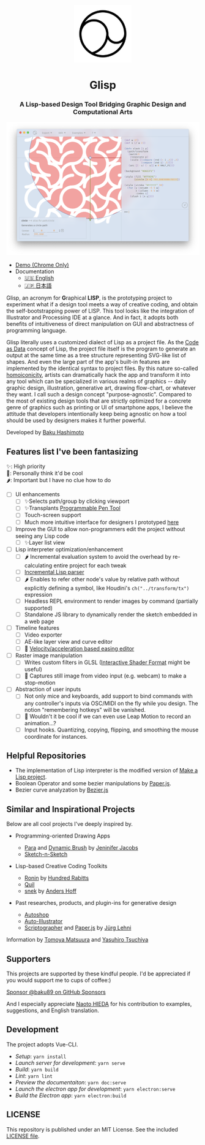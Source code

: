 <div align="center">
  <img src="assets/logo.png" width="150" />

  <h1>Glisp</h1>
  <h3>A Lisp-based Design Tool Bridging Graphic Design and Computational Arts</h3>

  <img src="docs/_media/screenshot.png" />
</div>

- [Demo (Chrome Only)](https://glisp.app)
- Documentation
  - [🇺🇸 English](https://glisp.app/docs/#/en/)
  - [🇯🇵 日本語](https://glisp.app/docs)

Glisp, an acronym for **G**raphical **LISP**, is the prototyping project to experiment what if a design tool meets a way of creative coding, and obtain the self-bootstrapping power of LISP.
This tool looks like the integration of Illustrator and Processing IDE at a glance. And in fact, it adopts both benefits of intuitiveness of direct manipulation on GUI and abstractness of programming language.

Glisp literally uses a customized dialect of Lisp as a project file. As the [Code as Data](https://en.wikipedia.org/wiki/Code_as_data) concept of Lisp, the project file itself is the program to generate an output at the same time as a tree structure representing SVG-like list of shapes. And even the large part of the app's built-in features are implemented by the identical syntax to project files. By this nature so-called [homoiconicity](https://en.wikipedia.org/wiki/Homoiconicity), artists can dramatically hack the app and transform it into any tool which can be specialized in various realms of graphics -- daily graphic design, illustration, generative art, drawing flow-chart, or whatever they want. I call such a design concept "purpose-agnostic". Compared to the most of existing design tools that are strictly optimized for a concrete genre of graphics such as printing or UI of smartphone apps, I believe the attitude that developers intentionally keep being agnostic on how a tool should be used by designers makes it further powerful.

Developed by [Baku Hashimoto](https://baku89.com)

## Features list I've been fantasizing

✨: High priority  
🍡: Personally think it'd be cool  
🌶️: Important but I have no clue how to do

- [ ] UI enhancements
  - [ ] ✨Selects path/group by clicking viewport
  - [ ] ✨Transplants [Programmable Pen Tool](https://s.baku89.com/pentool/animation)
  - [ ] Touch-screen support
  - [ ] Much more intuitive interface for designers I prototyped [here](http://ui.baku89.com/)
- [ ] Improve the GUI to allow non-programmers edit the project without seeing any Lisp code
  - [ ] ✨Layer list view
- [ ] Lisp interpreter optimization/enhancement
  - [ ] 🌶️ Incremental evaluation system to avoid the overhead by re-calculating entire project for each tweak
  - [ ] [Incremental Lisp parser](https://hal.archives-ouvertes.fr/hal-01887230/document)
  - [ ] 🌶️ Enables to refer other node's value by relative path without explicitly defining a symbol, like Houdini's `ch("../transform/tx")` expression
  - [ ] Headless REPL environment to render images by command (partially supported)
  - [ ] Standalone JS library to dynamically render the sketch embedded in a web page
- [ ] Timeline features
  - [ ] Video exporter
  - [ ] AE-like layer view and curve editor
  - [ ] 🍡 [Velocity/acceleration based easing editor](https://www.youtube.com/watch?v=6aBBHjqAc4Y)
- [ ] Raster image manipulation
  - [ ] Writes custom filters in GLSL ([Interactive Shader Format](https://editor.isf.video/) might be useful)
  - [ ] 🍡 Captures still image from video input (e.g. webcam) to make a stop-motion
- [ ] Abstraction of user inputs
  - [ ] Not only mice and keyboards, add support to bind commands with any controller's inputs via OSC/MIDI on the fly while you design. The notion "remembering hotkeys" will be vanished.
  - [ ] 🍡 Wouldn't it be cool if we can even use Leap Motion to record an animation...?
  - [ ] Input hooks. Quantizing, copying, flipping, and smoothing the mouse coordinate for instances.

## Helpful Repositories

- The implementation of Lisp interpreter is the modified version of [Make a Lisp project](https://github.com/kanaka/mal).
- Boolean Operator and some bezier manipulations by [Paper.js](http://paperjs.org/).
- Bezier curve analyzation by [Bezier.js](https://pomax.github.io/bezierjs/)

## Similar and Inspirational Projects

Below are all cool projects I've deeply inspired by.

- Programming-oriented Drawing Apps

  - [Para](http://alumni.media.mit.edu/~jacobsj/para/) and [Dynamic Brush](http://jenniferjacobs.mat.ucsb.edu/#db) by [Jeninifer Jacobs](http://jenniferjacobs.mat.ucsb.edu/)
  - [Sketch-n-Sketch](https://ravichugh.github.io/sketch-n-sketch/)

- Lisp-based Creative Coding Toolkits

  - [Ronin](https://100r.co/site/ronin.html) by [Hundred Rabitts](https://100r.co/)
  - [Quil](http://www.quil.info/)
  - [snek](https://github.com/inconvergent/snek) by [Anders Hoff](https://inconvergent.net/)

- Past researches, products, and plugin-ins for generative design

  - [Autoshop](http://www.signwave.co.uk/go/products/autoshop)
  - [Auto-Illustrator](http://swai.signwave.co.uk/)
  - [Scriptographer](https://scriptographer.org/) and [Paper.js](http://paperjs.org/) by [Jürg Lehni](http://juerglehni.com/)

Information by [Tomoya Matsuura](https://twitter.com/tomoya_nonymous/status/1255647212580646912?s=20) and [Yasuhiro Tsuchiya](http://www.cbc-net.com/dots/yasuhiro_tsuchiya/tsuchiya_02/)

## Supporters

This projects are supported by these kindful people. I'd be appreciated if you would support me to cups of coffee:)

[Sponsor @baku89 on GitHub Sponsors](https://github.com/sponsors/baku89#sponsors)

And I especially appreciate [Naoto HIEDA](https://naotohieda.com/) for his contribution to examples, suggestions, and English translation.

## Development

The project adopts Vue-CLI.

- _Setup_: `yarn install`
- _Launch server for development_: `yarn serve`
- _Build_: `yarn build`
- _Lint_: `yarn lint`
- _Preview the documentaiton_: `yarn doc:serve`
- _Launch the electron app for development_: `yarn electron:serve`
- _Build the Electron app_: `yarn electron:build`

## LICENSE

This repository is published under an MIT License. See the included [LICENSE file](/LICENSE).
